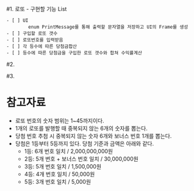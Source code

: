 


#1. 로또
	- 구현할 기능 List
	
	- [ ] UI
			enum PrintMessage를 통해 출력할 문자열을 저장하고 UI의 Frame를 생성
	- [ ] 구입할 로또 갯수 
	- [ ] 로또번호를 입력받음 
	- [ ] 각 등수에 따른 당첨금합산 
	- [ ] 등수에 따른 당첨금을 구입한 로또 갯수와 합쳐 수익률계산 
	


#2. 

#3. 


# 참고자료
- 로또 번호의 숫자 범위는 1~45까지이다.
- 1개의 로또를 발행할 때 중복되지 않는 6개의 숫자를 뽑는다.
- 당첨 번호 추첨 시 중복되지 않는 숫자 6개와 보너스 번호 1개를 뽑는다.
- 당첨은 1등부터 5등까지 있다. 당첨 기준과 금액은 아래와 같다.
    - 1등: 6개 번호 일치 / 2,000,000,000원
    - 2등: 5개 번호 + 보너스 번호 일치 / 30,000,000원
    - 3등: 5개 번호 일치 / 1,500,000원
    - 4등: 4개 번호 일치 / 50,000원
    - 5등: 3개 번호 일치 / 5,000원